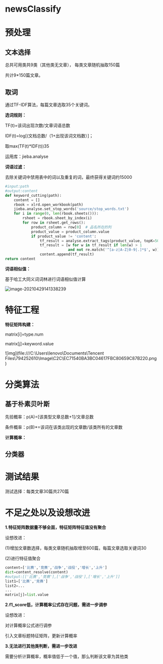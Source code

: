 # newsClassify
# 预处理

## 文本选择

总共可用类共9类（其他类无文章）， 每类文章随机抽取150篇

共计9*150篇文章。

## 取词

通过TF-IDF算法，每篇文章选取35个关键词。

**选词规则：**

TF(t)=该词出现次数/文章词语总数

IDF(t)=log[(文档总数/（1+出现该词文档数）]；

取max(TF(t)*IDF(t))35

运用库：jieba.analyse

**词语过滤：**

去除关键词中禁用表中的词以及重复的词，最终获得关键词约15000

```python
#input:path
#output:content   
def keyword_cutting(path):
    content = []
    rbook = xlrd.open_workbook(path)
    jieba.analyse.set_stop_words('source/stop_words.txt')
    for i in range(0, len(rbook.sheets())):
        rsheet = rbook.sheet_by_index(i)
        for row in rsheet.get_rows():
            product_column = row[0]  # 品名所在的列
            product_value = product_column.value
            if product_value != 'content':
                tf_result = analyse.extract_tags(product_value, topK=50)
                tf_result = [w for w in tf_result if len(w) > 1
                             and not re.match('^[a-z|A-Z|0-9|.]*$', w)]
                content.append(tf_result)
return content
```

**词语相似值：**

基于哈工大同义词词林进行词语相似值计算

![image-20210429141338239](C:\Users\lenovo\AppData\Roaming\Typora\typora-user-images\image-20210429141338239.png)



# 特征工程

**特征矩阵构建：**

matrix[i]=type.num

matrix[j]=keyword.value

![img](file:///C:\Users\lenovo\Documents\Tencent Files\794252610\Image\C2C\EC71540BA3BC04617FBC80659C87B220.png)



# 分类算法

## 基于朴素贝叶斯

先验概率：p(A)=[该类型文章总数+1]/文章总数

条件概率：p(B)*=该词在该类出现的文章数/该类所有的文章数

**计算概率：**

## 分类器

# 测试结果

测试选择：每类文章30篇共270篇



# 不足之处以及设想改进

**1.特征矩阵数据量不够全面，特征矩阵特征值没有聚合**

设想改进：

  (1)增加文章数选择，每类文章随机抽取增至600篇，每篇文章选取关键词30

  (2)进行特征值聚合

```python
content=['比赛','竞赛','战争','战役','增长','上升']
dict=content_resolve(content)
#output:[['比赛','竞赛'],['战争','战役'],['增长','上升']]
list1=['比赛','竞赛']
list2=...
...
matrix[j]=list.value
```

**2.f1_score低，计算概率公式存在问题，需进一步调参**

设想改进：

 对计算概率公式进行调参

引入文章标题特征矩阵，更新计算概率

**3.无法进行其他类判断，需进一步改进**

需要分析计算概率，概率值低于一个值，那么判断该文章为其他类
